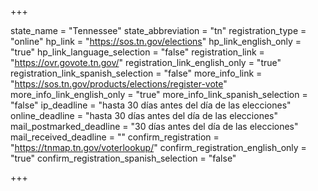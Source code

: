 +++

state_name = "Tennessee"
state_abbreviation = "tn"
registration_type = "online"
hp_link = "https://sos.tn.gov/elections"
hp_link_english_only = "true"
hp_link_language_selection = "false"
registration_link = "https://ovr.govote.tn.gov/"
registration_link_english_only = "true"
registration_link_spanish_selection = "false"
more_info_link = "https://sos.tn.gov/products/elections/register-vote"
more_info_link_english_only = "true"
more_info_link_spanish_selection = "false"
ip_deadline = "hasta 30 días antes del día de las elecciones"
online_deadline = "hasta 30 días antes del día de las elecciones"
mail_postmarked_deadline = "30 días antes del día de las elecciones"
mail_received_deadline = ""
confirm_registration = "https://tnmap.tn.gov/voterlookup/"
confirm_registration_english_only = "true"
confirm_registration_spanish_selection = "false"

+++